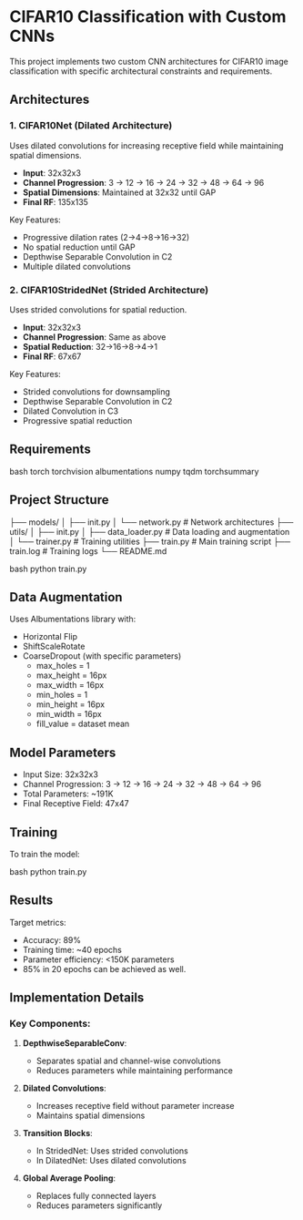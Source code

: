 # CIFAR10 Classification with Custom CNNs

This project implements two custom CNN architectures for CIFAR10 image classification with specific architectural constraints and requirements.

## Architectures

### 1. CIFAR10Net (Dilated Architecture)
Uses dilated convolutions for increasing receptive field while maintaining spatial dimensions.

- **Input**: 32x32x3
- **Channel Progression**: 3 → 12 → 16 → 24 → 32 → 48 → 64 → 96
- **Spatial Dimensions**: Maintained at 32x32 until GAP
- **Final RF**: 135x135

Key Features:
- Progressive dilation rates (2→4→8→16→32)
- No spatial reduction until GAP
- Depthwise Separable Convolution in C2
- Multiple dilated convolutions

### 2. CIFAR10StridedNet (Strided Architecture)
Uses strided convolutions for spatial reduction.

- **Input**: 32x32x3
- **Channel Progression**: Same as above
- **Spatial Reduction**: 32→16→8→4→1
- **Final RF**: 67x67

Key Features:
- Strided convolutions for downsampling
- Depthwise Separable Convolution in C2
- Dilated Convolution in C3
- Progressive spatial reduction

## Requirements

bash
torch
torchvision
albumentations
numpy
tqdm
torchsummary

## Project Structure
├── models/
│ ├── init.py
│ └── network.py # Network architectures
├── utils/
│ ├── init.py
│ ├── data_loader.py # Data loading and augmentation
│ └── trainer.py # Training utilities
├── train.py # Main training script
├── train.log # Training logs
└── README.md

bash
python train.py


## Data Augmentation

Uses Albumentations library with:
- Horizontal Flip
- ShiftScaleRotate
- CoarseDropout (with specific parameters)
  - max_holes = 1
  - max_height = 16px
  - max_width = 16px
  - min_holes = 1
  - min_height = 16px
  - min_width = 16px
  - fill_value = dataset mean

## Model Parameters

- Input Size: 32x32x3
- Channel Progression: 3 → 12 → 16 → 24 → 32 → 48 → 64 → 96
- Total Parameters: ~191K
- Final Receptive Field: 47x47

## Training

To train the model:

bash
python train.py

## Results

Target metrics:
- Accuracy: 89%
- Training time: ~40 epochs
- Parameter efficiency: <150K parameters
- 85% in 20 epochs can be achieved as well.
## Implementation Details

### Key Components:
1. **DepthwiseSeparableConv**:
   - Separates spatial and channel-wise convolutions
   - Reduces parameters while maintaining performance

2. **Dilated Convolutions**:
   - Increases receptive field without parameter increase
   - Maintains spatial dimensions

3. **Transition Blocks**:
   - In StridedNet: Uses strided convolutions
   - In DilatedNet: Uses dilated convolutions

4. **Global Average Pooling**:
   - Replaces fully connected layers
   - Reduces parameters significantly

